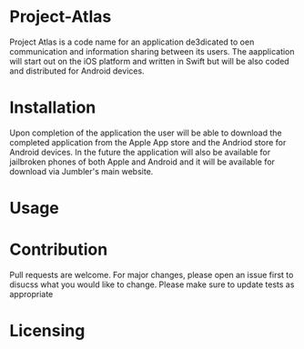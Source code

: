# Project-Atlas
Project Atlas is a code name for an application de3dicated to oen communication and information sharing between its users. The aapplication will start out on 
the iOS platform and written in Swift but will be also coded and distributed for Android devices. 

# Installation 
Upon completion of the application the user will be able to download the completed application from the Apple App store and the Andriod store for Android 
devices. In the future the application will also be available for jailbroken phones of both Apple and Android and it will be available for download via
Jumbler's main website. 

# Usage

# Contribution 
Pull requests are welcome. For major changes, please open an issue first to disucss what you would like to change. 
Please make sure to update tests as appropriate

# Licensing
